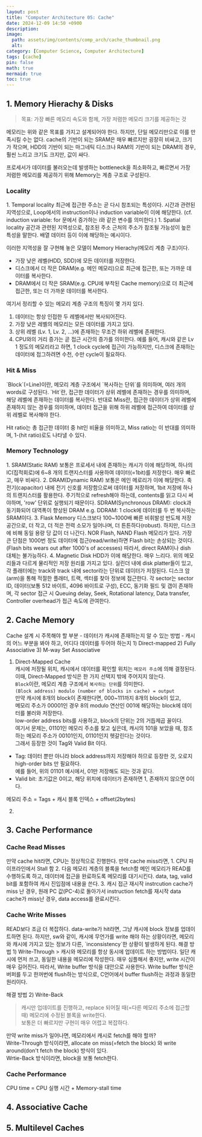 ```yaml
---
layout: post
title: "Computer Architecture 05: Cache"
date: 2024-12-09 14:50 +0900
description: 
image:
  path: assets/img/contents/comp_arch/cache_thumbnail.png 
  alt: 
category: [Computer Science, Computer Architecture]
tags: [cache]
pin: false
math: true
mermaid: true
toc: true
---
```


<h2>1. Memory Hierachy & Disks</h2>  

> 목표: 가장 빠른 메모리 속도와 함께, 가장 저렴한 메모리 크기를 제공하는 것  

메모리는 위와 같은 목표를 가지고 설계되어야 한다. 하지만, 단일 메모리만으로 이를 만족시킬 수는 없다. cache의 기반이 되는 SRAM은 매우 빠르지만 굉장히 비싸고, 크기가 작으며, HDD의 기반이 되는 마그네틱 디스크나 RAM의 기반이 되는 DRAM의 경우, 훨씬 느리고 크기도 크지만, 값이 싸다.  

프로세서가 데이터를 불러오는데 발생하는 bottleneck을 최소화하고, 빠르면서 가장 저렴한 메모리를 제공하기 위해 Memory는 계층 구조로 구성된다.  

<h3>Locality</h3>  
1. Temporal locality  
  최근에 접근한 주소는 곧 다시 참조되는 특성이다.  
  시간과 관련된 지역성으로, Loop에서의 instruction이나 induction variable이 이에 해당한다.  
  (cf. induction variable: for 문에서 증가하는 i와 같은 변수를 의미한다.)  
1. Spatial locality  
  공간과 관련된 지역성으로, 참조된 주소 근처의 주소가 참조될 가능성이 높은 특성을 말한다.  
  배열 데이터 등이 이에 해당하는 예시이다.  

이러한 지역성을 잘 구현해 놓은 모델이 Memory Hierachy(메모리 계층 구조)이다.  
- 가장 낮은 레벨(HDD, SDD)에 모든 데이터를 저장한다.  
- 디스크에서 더 작은 DRAM(e.g. 메인 메모리)으로 최근에 접근한, 또는 가까운 데이터를 복사한다.  
- DRAM에서 더 작은 SRAM(e.g. CPU에 부착된 Cache memory)으로 더 최근에 접근한, 또는 더 가까운 데이터를 복사한다.  

여기서 정리할 수 있는 메모리 계층 구조의 특징이 몇 가지 있다.  
1. 데이터는 항상 인접한 두 레벨에서만 복사되어진다.  
2. 가장 낮은 레벨의 메모리는 모든 데이터를 가지고 있다.  
3. 상위 레벨 (Lv. 1, Lv. 2, ...)에 존재하는 무조건 하위 레벨에 존재한다.  
4. CPU와의 거리 증가는  곧 접근 시간의 증가를 의미한다. 예를 들어, 캐시와 같은 Lv 1 정도의 메모리라고 하면, 1 clock cycle에 접근이 가능하지만, 디스크에 존재하는 데이터에 접그하려면 수천, 수만 cycle이 필요하다.  

<h3>Hit & Miss</h3>  
`Block`(=Line)이란, 메모리 계층 구조에서 `복사하는 단위`를 의미하며, 여러 개의 words로 구성된다.  
`Hit`란, 접근한 데이터가 상위 레벨에 존재하는 경우를 의미하며, 해당 레벨에 존재하는 데이터를 복사한다.  
반대로 Miss란, 접근한 데이터가 상위 레벨에 존재하지 않는 경우를 의미하며, 데이터 접근을 위해 하위 레벨에 접근하여 데이터를 상위 레벨로 복사해야 한다.  

Hit ratio는 총 접근한 데이터 중 hit인 비율을 의미하고, Miss ratio는 이 반대를 의미하며, 1-(hit ratio)로도 나타낼 수 있다.  

<h3>Memory Technology</h3>  
1. SRAM(Static RAM)
  보통은 프로세서 내에 존재하는 캐시가 이에 해당하며,  
  하나의 IC(집적회로)에 6~8 개의 트랜지스터를 사용하여 데이터(=1bit)를 저장한다.  
  매우 빠르고, 매우 비싸다. 
2. DRAM(Dynamic RAM)  
  보통은 메인 메로리가 이에 해당한다.  
  축전기(capacitor) 내에 전기 신호를 저장함으로써 데이터를 저장하며, 1bit 저장에 하나의 트랜지스터를 활용한다.  
  주기적으로 refresh해야 하는데, contents를 읽고 다시 써야하며, 'row' 단위로 실행되기 때문이다.  
  SDRAM(Synchronous DRAM): clock과 동기화되어 대역폭이 향상된 DRAM  
  e.g. DDRAM: 1 clock에 데이터를 두 번 복사하는 SRAM이다.  
3. Flask Memory  
  디스크보다 100~1000배 빠른 비휘발성 반도체 저장 공간으로, 더 작고, 더 적은 전력 소모가 일어나며, 더 튼튼하다(robust).  
  하지만, 디스크에 비해 동일 용량 당 값이 더 나간다.  
  NOR Flash, NAND Flash 메모리가 있다.  
  가장 큰 단점은 1000번 정도 데이터에 접근(read/write)하면 Flash bit는 손상되는 것이다.(Flash bits wears out after 1000's of accesses)  
  따라서, direct RAM이나 dish 대체는 불가능하다.  
4. Magnetic Disk  
  HDD가 이에 해당한다. 매우 느리다.  
  위의 메모리들과 다르게 물리적인 저장 원리를 가지고 있다.  
  실린더 내에 disk platter들이 있고, 각 플래터에는 track와 track 내에 sector라는 단위로 데이터가 저장된다.  
  디스크 암(arm)을 통해 적절한 플래터, 트랙, 섹터를 찾아 정보에 접근한다.  
  각 sector는 sector ID, 데이터(보통 512 바이트, 4096 바이트로 구성), ECC, 동기화 필드 및 갭이 존재하며,  
  각 sector 접근 시 Queuing delay, Seek, Rotational latency, Data transfer, Controller overhead가 접근 속도에 관여한다.  



<h2>2. Cache Memory</h2>  
Cache 설계 시 주목해야 할 부분  
- 데이터가 캐시에 존재하는지 알 수 있는 방법  
- 캐시의 어느 부분을 봐야 하고, 어디다 데이터를 두어야 하는지  
    1) Direct-mapped
    2) Fully Associative
    3) M-way Set Associative

1. Direct-Mapped Cache  
  캐시에 저장될 위치, 캐시에서 데이터를 확인할 위치는 `메모리 주소`에 의해 결정된다.  
  이때, Direct-Mapped 방식은 한 가지 선택지 밖에 주어지지 않는다.  
  `Block`이란, 메모리 계층 구조에서 `복사하는 단위`를 의미한다.  
  `(Block address) modulo (number of blocks in cache) = output`  
  만약 캐시에 8개의 block이 존재한다면, 000~111까지 8개의 block이 있고,  
  메모리 주소가 00001인 경우 8의 modulo 연산인 001에 해당하는 block에 데이터를 불러와 저장한다.  
  low-order address bits를 사용하고, block의 단위는 2의 거듭제곱 꼴이다.  
  여기서 문제는, 01101인 메모리 주소를 찾고 싶은데, 캐시의 101을 보았을 때, 참조하는 메모리 주소가 00101인지, 01101인지 헷갈린다는 것이다.  
  그래서 등장한 것이 Tag와 Valid Bit 이다.  
  - Tag: 데이터 뿐만 아니라 block address까지 저장해야 하므로 등장한 것, 오로지 high-order bits 만 필요하다.  
      예를 들어, 위의 01101 예시에서, 01만 저장해도 되는 것과 같다.  
  - Valid bit: 초기값은 0이고, 해당 위치에 데이터가 존재하면 1, 존재하지 않으면 0이다.  

  메모리 주소 = Tags + 캐시 블록 인덱스 + offset(2bytes)

2. 


<h2>3. Cache Performance</h2>  

<h3>Cache Read Misses</h3>  
만약 cache hit라면, CPU는 정상적으로 진행한다.  
만약 cache miss라면,  
1. CPU 파이프라인에서 Stall 함  
2. 다음 메모리 계층의 블록을 fetch함  
  메인 메모리가 READ를 수행하도록 하고, 데이터에 접근을 완료하도록 메모리를 대기시킨다.  
  data, tag, valid bit를 포함하여 캐시 진입점에 내용을 쓴다.  
3. 캐시 접근 재시작  
   instrcution cache가 miss 난 경우, 원래 PC 값(PC-4)로 돌아가서 instruction fetch를 재시작  
   data cache가 miss난 경우, data access를 완료시킨다.  

<h3>Cache Write Misses</h3>  
READ보다 조금 더 복잡하다.  
data-write가 hit라면, 그냥 캐시에 block 정보를 업데이트하면 된다.  
하지만, sw와 같이, 캐시에 무언가를 write 해야 하는 상황이라면, 메모리와 캐시에 가지고 있는 정보가 다른, `inconsistency`한 상황이 발생하게 된다.  
해결 방법 1) Write-Through  
> 캐시와 메모리를 항상 동시에 업데이트 하는 방법이다. 일단 캐시에 먼저 쓰고, 동일한 내용을 메모리에 작성한다.  
매우 심플해서 좋지만, write 시간이 매우 길어진다.  
따라서, Write buffer 방식을 대안으로 사용한다.  
Write buffer 방식은 버퍼를 두고 한꺼번에 flush하는 방식으로, C언어에서 buffer flush하는 과정과 동일한 원리이다.  

해결 방법 2) Write-Back  
> 캐시만 업데이트를 진행하고, replace 되어질 때(=다른 메모리 주소에 접근할 때) 메모리에 수정된 블록을 write한다.  
보통은 더 빠르지만 구현이 매우 어렵고 복잡하다.  

만약 write miss가 일어나면, 메모리에서 캐시로 fetch를 해야 할까?  
Write-Through 방식이라면, allocate on miss(=fetch the block) 와 write around(don't fetch the block) 방식이 있다.  
Wrtie-Back 방식이라면, block을 보통 fetch한다.  

<h3>Cache Performance</h3>  

CPU time = CPU 실행 시간 + Memory-stall time  


<h2>4. Associative Cache</h2>  


<h2>5. Multilevel Caches</h2>  
